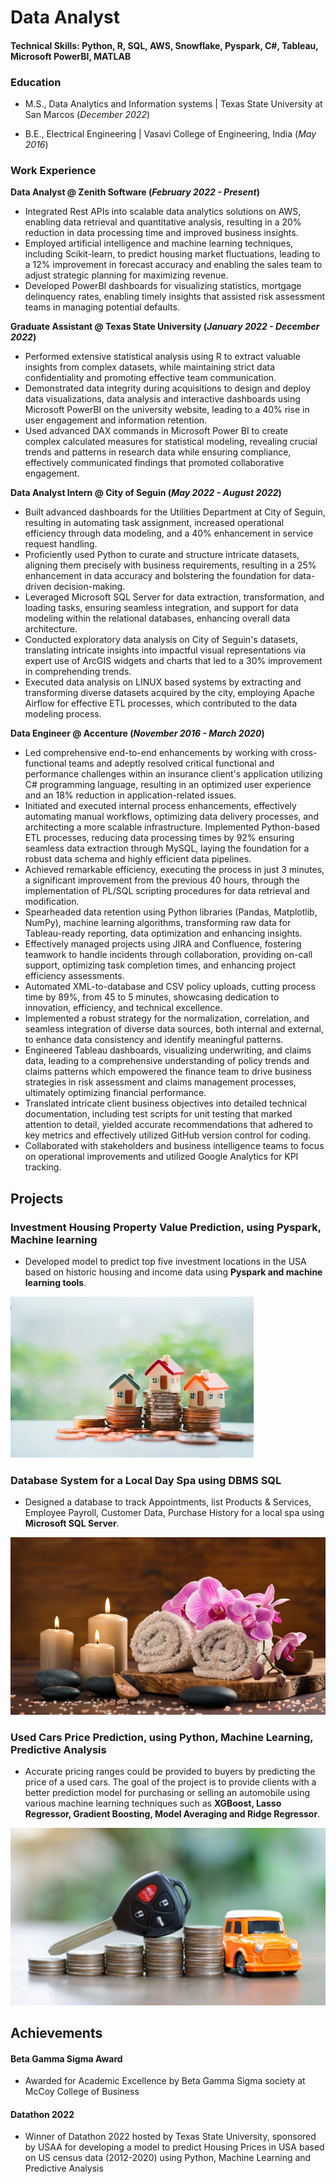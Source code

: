 # Data Analyst
#### Technical Skills: Python, R, SQL, AWS, Snowflake, Pyspark, C#, Tableau, Microsoft PowerBI, MATLAB

### Education
- M.S., Data Analytics and Information systems | Texas State University at San Marcos (_December 2022_)
                 		
- B.E., Electrical Engineering	               | Vasavi College of Engineering, India (_May 2016_)	 			        		


### Work Experience
**Data Analyst  @ Zenith Software (_February 2022 - Present_)**
- Integrated Rest APIs into scalable data analytics solutions on AWS, enabling data retrieval and quantitative analysis, resulting in a 20% reduction in data processing time and improved business insights.
- Employed artificial intelligence and machine learning techniques, including Scikit-learn, to predict housing market fluctuations, leading to a 12% improvement in forecast accuracy and enabling the sales team to adjust strategic planning for maximizing revenue.
- Developed PowerBI dashboards for visualizing statistics, mortgage delinquency rates, enabling timely insights that assisted risk assessment teams in managing potential defaults.

**Graduate Assistant @ Texas State University (_January 2022 - December 2022_)**
-	Performed extensive statistical analysis using R to extract valuable insights from complex datasets, while maintaining strict data confidentiality and promoting effective team communication.
-	Demonstrated data integrity during acquisitions to design and deploy data visualizations, data analysis and interactive dashboards using Microsoft PowerBI on the university website, leading to a 40% rise in user engagement and information retention.
-	Used advanced DAX commands in Microsoft Power BI to create complex calculated measures for statistical modeling, revealing crucial trends and patterns in research data while ensuring compliance, effectively communicated findings that promoted collaborative engagement.


**Data Analyst Intern @ City of Seguin (_May 2022 - August 2022_)**
-	Built advanced dashboards for the Utilities Department at City of Seguin, resulting in automating task assignment, increased operational efficiency through data modeling, and a 40% enhancement in service request handling.
-	Proficiently used Python to curate and structure intricate datasets, aligning them precisely with business requirements, resulting in a 25% enhancement in data accuracy and bolstering the foundation for data-driven decision-making.
-	Leveraged Microsoft SQL Server for data extraction, transformation, and loading tasks, ensuring seamless integration, and support for data modeling within the relational databases, enhancing overall data architecture.
-	Conducted exploratory data analysis on City of Seguin's datasets, translating intricate insights into impactful visual representations via expert use of ArcGIS widgets and charts that led to a 30% improvement in comprehending trends. 
-	Executed data analysis on LINUX based systems by extracting and transforming diverse datasets acquired by the city, employing Apache Airflow for effective ETL processes, which contributed to the data modeling process.

**Data Engineer @ Accenture (_November 2016 - March 2020_)**
-	Led comprehensive end-to-end enhancements by working with cross-functional teams and adeptly resolved critical functional and performance challenges within an insurance client's application utilizing C# programming language, resulting in an optimized user experience and an 18% reduction in application-related issues.
-	Initiated and executed internal process enhancements, effectively automating manual workflows, optimizing data delivery processes, and architecting a more scalable infrastructure. Implemented Python-based ETL processes, reducing data processing times by 92% ensuring seamless data extraction through MySQL, laying the foundation for a robust data schema and highly efficient data pipelines.
-	Achieved remarkable efficiency, executing the process in just 3 minutes, a significant improvement from the previous 40 hours, through the implementation of PL/SQL scripting procedures for data retrieval and modification.
-	Spearheaded data retention using Python libraries (Pandas, Matplotlib, NumPy), machine learning algorithms, transforming raw data for Tableau-ready reporting, data optimization and enhancing insights.
-	Effectively managed projects using JIRA and Confluence, fostering teamwork to handle incidents through collaboration, providing on-call support, optimizing task completion times, and enhancing project efficiency assessments.
- Automated XML-to-database and CSV policy uploads, cutting process time by 89%, from 45 to 5 minutes, showcasing dedication to innovation, efficiency, and technical excellence.
- Implemented a robust strategy for the normalization, correlation, and seamless integration of diverse data sources, both internal and external, to enhance data consistency and identify meaningful patterns.
- Engineered Tableau dashboards, visualizing underwriting, and claims data, leading to a comprehensive understanding of policy trends and claims patterns which empowered the finance team to drive business strategies in risk assessment and claims management processes, ultimately optimizing financial performance.
- Translated intricate client business objectives into detailed technical documentation, including test scripts for unit testing that marked attention to detail, yielded accurate recommendations that adhered to key metrics and effectively utilized GitHub version control for coding.
- Collaborated with stakeholders and business intelligence teams to focus on operational improvements and utilized Google Analytics for KPI tracking.


## Projects
### Investment Housing Property Value Prediction, using Pyspark, Machine learning
- Developed model to predict top five investment locations in the USA based on historic housing and income data using **Pyspark and machine learning tools**.

![HousePricePRediction](https://github.com/susmithakun/SusmithaKunadharaju-github.io/blob/main/Images/HousePricePRediction.png)


### Database System for a Local Day Spa using DBMS SQL
- Designed a database to track Appointments, list Products & Services, Employee Payroll, Customer Data, Purchase History for a local spa using **Microsoft SQL Server**.

![DaySpa](https://github.com/susmithakun/SusmithaKunadharaju-github.io/blob/main/Images/DaySpa.jpeg)

### Used Cars Price Prediction, using Python, Machine Learning, Predictive Analysis
- Accurate pricing ranges could be provided to buyers by predicting the price of a used cars. The goal of the project is to provide clients with a better prediction model for purchasing or selling an automobile using various machine learning techniques such as **XGBoost, Lasso Regressor, Gradient Boosting, Model Averaging and Ridge Regressor**.

![usedcar](https://github.com/susmithakun/SusmithaKunadharaju-github.io/blob/main/Images/usedcar.webp)


## Achievements
#### Beta Gamma Sigma Award
- Awarded for Academic Excellence by Beta Gamma Sigma society at McCoy College of Business

#### Datathon 2022
-	Winner of Datathon 2022 hosted by Texas State University, sponsored by USAA for developing a model to predict Housing Prices in USA based on US census data (2012-2020) using Python, Machine Learning and Predictive Analysis


